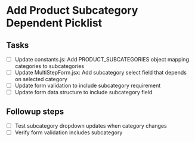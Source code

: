 # Add Product Subcategory Dependent Picklist

## Tasks
- [ ] Update constants.js: Add PRODUCT_SUBCATEGORIES object mapping categories to subcategories
- [ ] Update MultiStepForm.jsx: Add subcategory select field that depends on selected category
- [ ] Update form validation to include subcategory requirement
- [ ] Update form data structure to include subcategory field

## Followup steps
- [ ] Test subcategory dropdown updates when category changes
- [ ] Verify form validation includes subcategory

